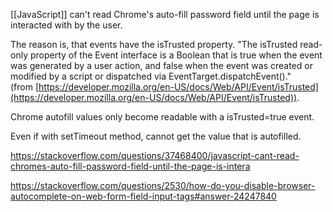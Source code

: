 [[JavaScript]] can't read Chrome's auto-fill password field until the page is interacted with by the user.

The reason is, that events have the isTrusted property. "The isTrusted read-only property of the Event interface is a Boolean that is true when the event was generated by a user action, and false when the event was created or modified by a script or dispatched via EventTarget.dispatchEvent()." (from [https://developer.mozilla.org/en-US/docs/Web/API/Event/isTrusted](https://developer.mozilla.org/en-US/docs/Web/API/Event/isTrusted)).

Chrome autofill values only become readable with a isTrusted=true event.

Even if with setTimeout method, cannot get the value that is autofilled. 

https://stackoverflow.com/questions/37468400/javascript-cant-read-chromes-auto-fill-password-field-until-the-page-is-intera

https://stackoverflow.com/questions/2530/how-do-you-disable-browser-autocomplete-on-web-form-field-input-tags#answer-24247840